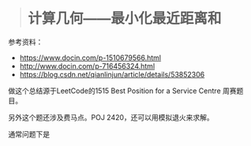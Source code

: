 > # 计算几何——最小化最近距离和

参考资料：

* https://www.docin.com/p-1510679566.html
* http://www.docin.com/p-716456324.html
* https://blog.csdn.net/qianlinjun/article/details/53852306

做这个总结源于LeetCode的1515 Best Position for a Service Centre 周赛题目。

另外这个题还涉及费马点。POJ 2420，还可以用模拟退火来求解。

通常问题下是

